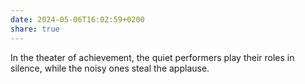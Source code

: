 ```yaml
---
date: 2024-05-06T16:02:59+0200
share: true
---
```

In the theater of achievement, the quiet performers play their roles in silence, while the noisy ones steal the applause.
